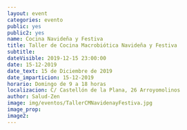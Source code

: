 ```yaml
---
layout: event
categories: evento
public: yes
public2: yes
name: Cocina Navideña y Festiva
title: Taller de Cocina Macrobiótica Navideña y Festiva
subtitle:
dateVisible: 2019-12-15 23:00:00
date: 15-12-2019
date_text: 15 de Diciembre de 2019
date_imparticion: 15-12-2019
horario: Domingo de 9 a 18 horas
localizacion: C/ Castellón de la Plana, 26 Arroyomolinos
author: Salud-Zen
image: img/eventos/TallerCMNavidenayFestiva.jpg
image_prop:
image2:
---
```

